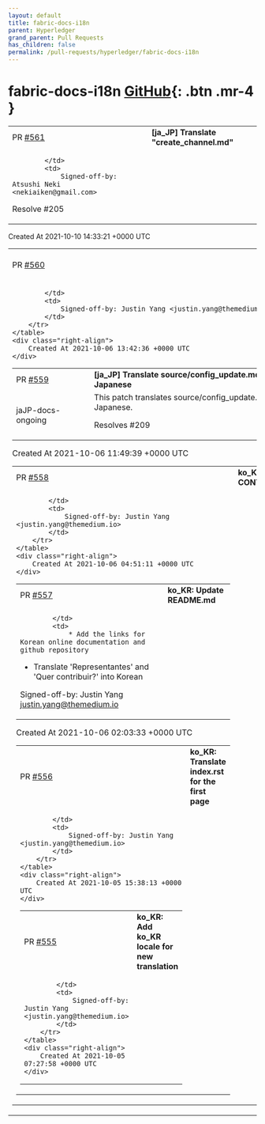 ```yaml
---
layout: default
title: fabric-docs-i18n
parent: Hyperledger
grand_parent: Pull Requests
has_children: false
permalink: /pull-requests/hyperledger/fabric-docs-i18n
---
```


# fabric-docs-i18n <span class="fs-3 right-align">[GitHub](https://github.com/hyperledger/fabric-docs-i18n){: .btn .mr-4 }</span>


<div>
    <table>
        <tr>
            <td>
                PR <a href="https://github.com/hyperledger/fabric-docs-i18n/pull/561" class=".btn">#561</a>
            </td>
            <td>
                <b>
                    [ja_JP] Translate "create_channel.md"
                </b>
            </td>
        </tr>
        <tr>
            <td>
                
            </td>
            <td>
                Signed-off-by: Atsushi Neki <nekiaiken@gmail.com>

Resolve #205 
            </td>
        </tr>
    </table>
    <div class="right-align">
        Created At 2021-10-10 14:33:21 +0000 UTC
    </div>
</div>

<div>
    <table>
        <tr>
            <td>
                PR <a href="https://github.com/hyperledger/fabric-docs-i18n/pull/560" class=".btn">#560</a>
            </td>
            <td>
                <b>
                    ko_KR: Translate whatis.md
                </b>
            </td>
        </tr>
        <tr>
            <td>
                
            </td>
            <td>
                Signed-off-by: Justin Yang <justin.yang@themedium.io>
            </td>
        </tr>
    </table>
    <div class="right-align">
        Created At 2021-10-06 13:42:36 +0000 UTC
    </div>
</div>

<div>
    <table>
        <tr>
            <td>
                PR <a href="https://github.com/hyperledger/fabric-docs-i18n/pull/559" class=".btn">#559</a>
            </td>
            <td>
                <b>
                    [ja_JP] Translate source/config_update.md into Japanese
                </b>
            </td>
        </tr>
        <tr>
            <td>
                <span class="chip">jaJP-docs-ongoing</span>
            </td>
            <td>
                This patch translates source/config_update.md into Japanese.

Resolves #209 
            </td>
        </tr>
    </table>
    <div class="right-align">
        Created At 2021-10-06 11:49:39 +0000 UTC
    </div>
</div>

<div>
    <table>
        <tr>
            <td>
                PR <a href="https://github.com/hyperledger/fabric-docs-i18n/pull/558" class=".btn">#558</a>
            </td>
            <td>
                <b>
                    ko_KR: Translate CONTRIBUTING.rst
                </b>
            </td>
        </tr>
        <tr>
            <td>
                
            </td>
            <td>
                Signed-off-by: Justin Yang <justin.yang@themedium.io>
            </td>
        </tr>
    </table>
    <div class="right-align">
        Created At 2021-10-06 04:51:11 +0000 UTC
    </div>
</div>

<div>
    <table>
        <tr>
            <td>
                PR <a href="https://github.com/hyperledger/fabric-docs-i18n/pull/557" class=".btn">#557</a>
            </td>
            <td>
                <b>
                    ko_KR: Update README.md
                </b>
            </td>
        </tr>
        <tr>
            <td>
                
            </td>
            <td>
                * Add the links for Korean online documentation and github repository
* Translate 'Representantes' and 'Quer contribuir?' into Korean

Signed-off-by: Justin Yang <justin.yang@themedium.io>
            </td>
        </tr>
    </table>
    <div class="right-align">
        Created At 2021-10-06 02:03:33 +0000 UTC
    </div>
</div>

<div>
    <table>
        <tr>
            <td>
                PR <a href="https://github.com/hyperledger/fabric-docs-i18n/pull/556" class=".btn">#556</a>
            </td>
            <td>
                <b>
                    ko_KR: Translate index.rst for the first page
                </b>
            </td>
        </tr>
        <tr>
            <td>
                
            </td>
            <td>
                Signed-off-by: Justin Yang <justin.yang@themedium.io>
            </td>
        </tr>
    </table>
    <div class="right-align">
        Created At 2021-10-05 15:38:13 +0000 UTC
    </div>
</div>

<div>
    <table>
        <tr>
            <td>
                PR <a href="https://github.com/hyperledger/fabric-docs-i18n/pull/555" class=".btn">#555</a>
            </td>
            <td>
                <b>
                    ko_KR: Add ko_KR locale for new translation
                </b>
            </td>
        </tr>
        <tr>
            <td>
                
            </td>
            <td>
                Signed-off-by: Justin Yang <justin.yang@themedium.io>
            </td>
        </tr>
    </table>
    <div class="right-align">
        Created At 2021-10-05 07:27:58 +0000 UTC
    </div>
</div>

